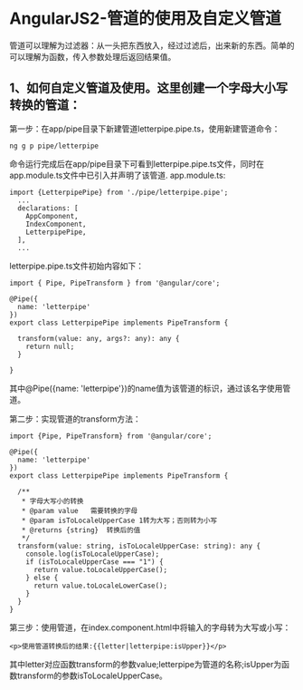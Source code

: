 AngularJS2-管道的使用及自定义管道
====

管道可以理解为过滤器：从一头把东西放入，经过过滤后，出来新的东西。简单的可以理解为函数，传入参数处理后返回结果值。

1、如何自定义管道及使用。这里创建一个字母大小写转换的管道：
------- 

第一步：在app/pipe目录下新建管道letterpipe.pipe.ts，使用新建管道命令：
```
ng g p pipe/letterpipe

```
命令运行完成后在app/pipe目录下可看到letterpipe.pipe.ts文件，同时在app.module.ts文件中已引入并声明了该管道.
app.module.ts:
```
import {LetterpipePipe} from './pipe/letterpipe.pipe';
  ...
  declarations: [
    AppComponent,
    IndexComponent,
    LetterpipePipe,
  ],
  ...
```
letterpipe.pipe.ts文件初始内容如下：
```
import { Pipe, PipeTransform } from '@angular/core';

@Pipe({
  name: 'letterpipe'
})
export class LetterpipePipe implements PipeTransform {

  transform(value: any, args?: any): any {
    return null;
  }

}

```
其中@Pipe({name: 'letterpipe'})的name值为该管道的标识，通过该名字使用管道。

第二步：实现管道的transform方法：
```
import {Pipe, PipeTransform} from '@angular/core';

@Pipe({
  name: 'letterpipe'
})
export class LetterpipePipe implements PipeTransform {

  /**
   * 字母大写小的转换
   * @param value   需要转换的字母
   * @param isToLocaleUpperCase 1转为大写；否则转为小写
   * @returns {string}  转换后的值
   */
  transform(value: string, isToLocaleUpperCase: string): any {
    console.log(isToLocaleUpperCase);
    if (isToLocaleUpperCase === "1") {
      return value.toLocaleUpperCase();
    } else {
      return value.toLocaleLowerCase();
    }
  }
}
```
第三步：使用管道，在index.component.html中将输入的字母转为大写或小写：
```
<p>使用管道转换后的结果:{{letter|letterpipe:isUpper}}</p>
```

其中letter对应函数transform的参数value;letterpipe为管道的名称;isUpper为函数transform的参数isToLocaleUpperCase。

